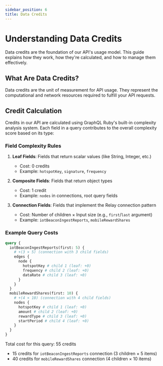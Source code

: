 ```yaml
---
sidebar_position: 6
title: Data Credits
---
```


# Understanding Data Credits

Data credits are the foundation of our API's usage model. This guide explains how they work, how they're calculated, and how to manage them effectively.

## What Are Data Credits?

Data credits are the unit of measurement for API usage. They represent the computational and network resources required to fulfill your API requests.

## Credit Calculation

Credits in our API are calculated using GraphQL Ruby's built-in complexity analysis system. Each field in a query contributes to the overall complexity score based on its type:

### Field Complexity Rules

1. **Leaf Fields**: Fields that return scalar values (like String, Integer, etc.)

   - Cost: 0 credits
   - Example: `hotspotKey`, `signature`, `frequency`

2. **Composite Fields**: Fields that return object types

   - Cost: 1 credit
   - Example: `nodes` in connections, root query fields

3. **Connection Fields**: Fields that implement the Relay connection pattern
   - Cost: Number of children × Input size (e.g., `first`/`last` argument)
   - Example: `iotBeaconIngestReports`, `mobileRewardShares`

### Example Query Costs

```graphql
query {
  iotBeaconIngestReports(first: 5) {
    # +(3 × 5) (connection with 3 child fields)
    edges {
      node {
        hotspotKey # child 1 (leaf: +0)
        frequency # child 2 (leaf: +0)
        dataRate # child 3 (leaf: +0)
      }
    }
  }
  mobileRewardShares(first: 10) {
    # +(4 × 10) (connection with 4 child fields)
    nodes {
      hotspotKey # child 1 (leaf: +0)
      amount # child 2 (leaf: +0)
      rewardType # child 3 (leaf: +0)
      startPeriod # child 4 (leaf: +0)
    }
  }
}
```

Total cost for this query: 55 credits

- 15 credits for `iotBeaconIngestReports` connection (3 children × 5 items)
- 40 credits for `mobileRewardShares` connection (4 children × 10 items)
